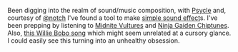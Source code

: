 
Been digging into the realm of sound/music composition, with [Psycle](http://en.wikipedia.org/wiki/Psycle) and, courtesy of [@notch](http://twitter.com/notch/status/21243231756886017) I've found a tool to make [simple sound effect](http://www.drpetter.se/project_sfxr.html)s. I've been prepping by listening to [Midnite Vultures](http://www.youtube.com/watch?v=VXEWMNBACko) and [Ninja Gaiden Chiptunes](http://ocremix.org/game/134/ninja-gaiden-nes). Also, [this Willie Bobo song](http://www.youtube.com/watch?v=oJ7ZHTLf4Og) which might seem unrelated at a cursory glance. I could easily see this turning into an unhealthy obsession.
